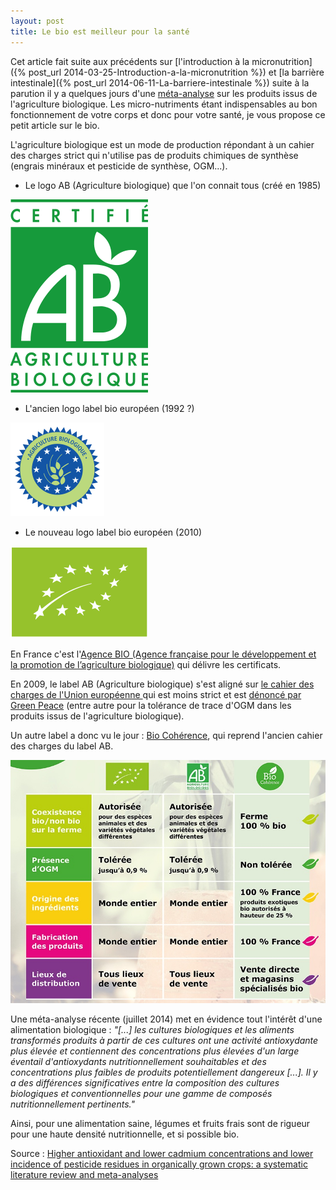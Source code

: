 ```yaml
---
layout: post
title: Le bio est meilleur pour la santé
---
```


Cet article fait suite aux précédents sur
[l'introduction à la micronutrition]({% post_url 2014-03-25-Introduction-a-la-micronutrition %}) et
[la barrière intestinale]({% post_url 2014-06-11-La-barriere-intestinale %})
suite à la parution il y a quelques jours d'une [méta-analyse](https://fr.wikipedia.org/wiki/M%C3%A9ta-analyse)
sur les produits issus de l'agriculture biologique.
Les micro-nutriments étant indispensables au bon fonctionnement de votre corps et donc pour votre santé,
je vous propose ce petit article sur le bio.

L'agriculture biologique est un mode de production répondant à un cahier des charges strict qui n'utilise pas
de produits chimiques de synthèse (engrais minéraux et pesticide de synthèse, OGM...).

- Le logo AB (Agriculture biologique) que l'on connait tous (créé en 1985)

![Logo AB](/assets/2014-07-18/Label-AB.png)

- L'ancien logo label bio européen (1992 ?)

![Ancien logo label bio européen](/assets/2014-07-18/Ancien-logo-label-bio-europeen.png)

- Le nouveau logo label bio européen (2010)

![Nouveau logo label bio européen](/assets/2014-07-18/Label-bio-europeen.png)

En France c'est l'[Agence BIO (Agence française pour le développement et la promotion de l’agriculture biologique)](http://www.agencebio.org/)
qui délivre les certificats.

En 2009, le label AB (Agriculture biologique) s'est aligné sur [le cahier des charges de l'Union européenne ](https://fr.wikipedia.org/wiki/Label_bio_de_l%27Union_europ%C3%A9enne#Cahier_des_charges)
qui est moins strict et est [dénoncé par Green Peace](http://www.greenpeace.org/belgium/fr/presse/communiques-presse/ogm-bio/)
(entre autre pour la tolérance de trace d'OGM dans les produits issus de l'agriculture biologique).

Un autre label a donc vu le jour : [Bio Cohérence](http://www.biocoherence.fr/Qu_est-ce_que_c_est_/Bio_Coherence_qu_est-ce_que_c_est_),
qui reprend l'ancien cahier des charges du label AB.

![Bio Cohérence](/assets/2014-07-18/Bio-Coherence.jpg)

Une méta-analyse récente (juillet 2014) met en évidence tout l'intérêt d'une alimentation biologique :
_"[...] les cultures biologiques et les aliments transformés produits à partir de ces cultures ont
une activité antioxydante plus élevée et contiennent des concentrations plus élevées d'un large éventail d'antioxydants
nutritionnellement souhaitables et des concentrations plus faibles de produits potentiellement dangereux [...].
Il y a des différences significatives entre la composition des cultures biologiques et conventionnelles pour une gamme
de composés nutritionnellement pertinents."_

Ainsi, pour une alimentation saine, légumes et fruits frais sont de rigueur pour une haute densité nutritionnelle, et si possible bio.

Source : [Higher antioxidant and lower cadmium concentrations and lower incidence of pesticide residues in organically grown crops: a systematic literature review and meta-analyses](http://www.ncbi.nlm.nih.gov/pmc/articles/PMC4141693/)
